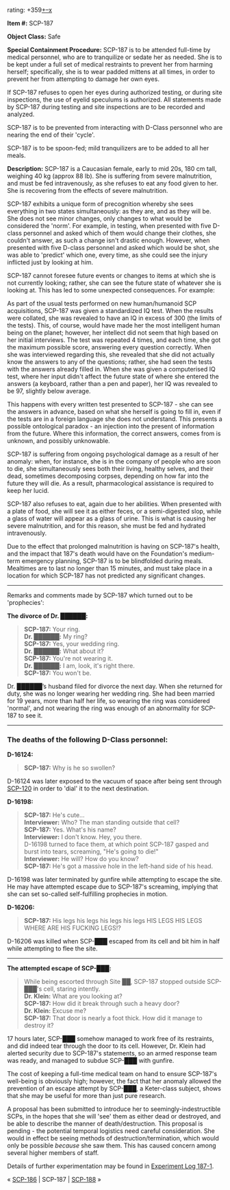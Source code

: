 rating: +359[+](javascript:; "I like it")[–](javascript:; "I don't like it")[x](javascript:; "Cancel my vote")

**Item #:** SCP-187

**Object Class:** Safe

**Special Containment Procedure:** SCP-187 is to be attended full-time by medical personnel, who are to tranquilize or sedate her as needed. She is to be kept under a full set of medical restraints to prevent her from harming herself; specifically, she is to wear padded mittens at all times, in order to prevent her from attempting to damage her own eyes.

If SCP-187 refuses to open her eyes during authorized testing, or during site inspections, the use of eyelid speculums is authorized. All statements made by SCP-187 during testing and site inspections are to be recorded and analyzed.

SCP-187 is to be prevented from interacting with D-Class personnel who are nearing the end of their 'cycle'.

SCP-187 is to be spoon-fed; mild tranquilizers are to be added to all her meals.

**Description:** SCP-187 is a Caucasian female, early to mid 20s, 180 cm tall, weighing 40 kg (approx 88 lb). She is suffering from severe malnutrition, and must be fed intravenously, as she refuses to eat any food given to her. She is recovering from the effects of severe malnutrition.

SCP-187 exhibits a unique form of precognition whereby she sees everything in two states simultaneously: as they are, and as they will be. She does not see minor changes, only changes to what would be considered the 'norm'. For example, in testing, when presented with five D-class personnel and asked which of them would change their clothes, she couldn't answer, as such a change isn't drastic enough. However, when presented with five D-class personnel and asked which would be shot, she was able to 'predict' which one, every time, as she could see the injury inflicted just by looking at him.

SCP-187 cannot foresee future events or changes to items at which she is not currently looking; rather, she can see the future state of whatever she is looking at. This has led to some unexpected consequences. For example:

As part of the usual tests performed on new human/humanoid SCP acquisitions, SCP-187 was given a standardized IQ test. When the results were collated, she was revealed to have an IQ in excess of 300 (the limits of the tests). This, of course, would have made her the most intelligent human being on the planet; however, her intellect did not seem that high based on her initial interviews. The test was repeated 4 times, and each time, she got the maximum possible score, answering every question correctly. When she was interviewed regarding this, she revealed that she did not actually know the answers to any of the questions; rather, she had seen the tests with the answers already filled in. When she was given a computerised IQ test, where her input didn't affect the future state of where she entered the answers (a keyboard, rather than a pen and paper), her IQ was revealed to be 97, slightly below average.

This happens with every written test presented to SCP-187 - she can see the answers in advance, based on what she herself is going to fill in, even if the tests are in a foreign language she does not understand. This presents a possible ontological paradox - an injection into the present of information from the future. Where this information, the correct answers, comes from is unknown, and possibly unknowable.

SCP-187 is suffering from ongoing psychological damage as a result of her anomaly: when, for instance, she is in the company of people who are soon to die, she simultaneously sees both their living, healthy selves, and their dead, sometimes decomposing corpses, depending on how far into the future they will die. As a result, pharmacological assistance is required to keep her lucid.

SCP-187 also refuses to eat, again due to her abilities. When presented with a plate of food, she will see it as either feces, or a semi-digested slop, while a glass of water will appear as a glass of urine. This is what is causing her severe malnutrition, and for this reason, she must be fed and hydrated intravenously.

Due to the effect that prolonged malnutrition is having on SCP-187's health, and the impact that 187's death would have on the Foundation's medium-term emergency planning, SCP-187 is to be blindfolded during meals. Mealtimes are to last no longer than 15 minutes, and must take place in a location for which SCP-187 has not predicted any significant changes.

* * *

Remarks and comments made by SCP-187 which turned out to be 'prophecies':

**The divorce of Dr. ██████:**

> **SCP-187:** Your ring.  
> **Dr. ██████:** My ring?  
> **SCP-187:** Yes, your wedding ring.  
> **Dr. ██████:** What about it?  
> **SCP-187:** You're not wearing it.  
> **Dr. ██████:** I am, look, it's right there.  
> **SCP-187:** You won't be.

Dr. ██████’s husband filed for divorce the next day. When she returned for duty, she was no longer wearing her wedding ring. She had been married for 19 years, more than half her life, so wearing the ring was considered 'normal', and not wearing the ring was enough of an abnormality for SCP-187 to see it.

* * *

### The deaths of the following D-Class personnel:

**D-16124:**

> **SCP-187:** Why is he so swollen?

D-16124 was later exposed to the vacuum of space after being sent through [SCP-120](/scp-120) in order to 'dial' it to the next destination.

**D-16198:**

> **SCP-187:** He's cute…  
> **Interviewer:** Who? The man standing outside that cell?  
> **SCP-187:** Yes. What's his name?  
> **Interviewer:** I don't know. Hey, you there.  
> D-16198 turned to face them, at which point SCP-187 gasped and burst into tears, screaming, "He's going to die!"  
> **Interviewer:** He will? How do you know?  
> **SCP-187:** He's got a massive hole in the left-hand side of his head.

D-16198 was later terminated by gunfire while attempting to escape the site. He may have attempted escape due to SCP-187's screaming, implying that she can set so-called self-fulfilling prophecies in motion.

**D-16206:**

> **SCP-187:** His legs his legs his legs his legs HIS LEGS HIS LEGS WHERE ARE HIS FUCKING LEGS!?

D-16206 was killed when SCP-███ escaped from its cell and bit him in half while attempting to flee the site.

* * *

**The attempted escape of SCP-███:**

> While being escorted through Site ██, SCP-187 stopped outside SCP-███'s cell, staring intently.  
> **Dr. Klein:** What are you looking at?  
> **SCP-187:** How did it break through such a heavy door?  
> **Dr. Klein:** Excuse me?  
> **SCP-187:** That door is nearly a foot thick. How did it manage to destroy it?

17 hours later, SCP-███ somehow managed to work free of its restraints, and did indeed tear through the door to its cell. However, Dr. Klein had alerted security due to SCP-187's statements, so an armed response team was ready, and managed to subdue SCP-███ with gunfire.

The cost of keeping a full-time medical team on hand to ensure SCP-187's well-being is obviously high; however, the fact that her anomaly allowed the prevention of an escape attempt by SCP-███, a Keter-class subject, shows that she may be useful for more than just pure research.

A proposal has been submitted to introduce her to seemingly-indestructible SCPs, in the hopes that she will 'see' them as either dead or destroyed, and be able to describe the manner of death/destruction. This proposal is pending - the potential temporal logistics need careful consideration. She would in effect be seeing methods of destruction/termination, which would only be possible _because_ she saw them. This has caused concern among several higher members of staff.

Details of further experimentation may be found in [Experiment Log 187-1](/experiment-log-187-1).

« [SCP-186](/scp-186) | SCP-187 | [SCP-188](/scp-188) »